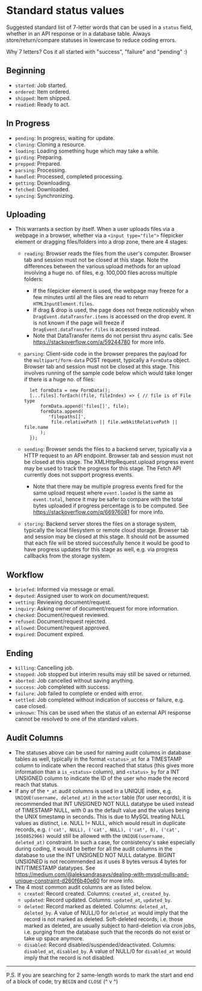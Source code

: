 # Standard status values

Suggested standard list of 7-letter words that can be used in a `status` field,
whether in an API response or in a database table. Always store/return/compare
statuses in lowercase to reduce coding errors.

Why 7 letters? Cos it all started with "success", "failure" and "pending" :)

## Beginning
- `started`: Job started.
- `ordered`: Item ordered.
- `shipped`: Item shipped.
- `readied`: Ready to act.

## In Progress
- `pending`: In progress, waiting for update.
- `cloning`: Cloning a resource.
- `loading`: Loading something huge which may take a while.
- `girding`: Preparing.
- `prepped`: Prepared.
- `parsing`: Processing.
- `handled`: Processed, completed processing.
- `getting`: Downloading.
- `fetched`: Downloaded.
- `syncing`: Synchronizing.

## Uploading
- This warrants a section by itself. When a user uploads files via a webpage
  in a browser, whether via a `<input type="file">` filepicker element or
  dragging files/folders into a drop zone, there are 4 stages:
    + `reading`: Browser reads the files from the user's computer. Browser tab
      and session must not be closed at this stage. Note the differences between
      the various upload methods for an upload involving a huge no. of files,
      e.g. 100,000 files across multiple folders:
        * If the filepicker element is used, the webpage may freeze for a
          few minutes until all the files are read to return
          `HTMLInputElement.files`.
        * If drag & drop is used, the page does not freeze noticeably when
          `DragEvent.dataTransfer.items` is accessed on the
          drop event. It is not known if the page will freeze if
          `DragEvent.dataTransfer.files` is accessed instead.
        * Note that DataTransfer items do not persist thru async calls.
          See https://stackoverflow.com/a/59244780 for more info.
    + `parsing`: Client-side code in the browser prepares the payload for
      the `multipart/form-data` POST request, typically a `FormData` object. 
      Browser tab and session must not be closed at this stage. This involves
      running of the sample code below which would take longer if there is a 
      huge no. of files:

            let formData = new FormData();
            [...files].forEach((file, fileIndex) => { // file is of File type
                formData.append('files[]', file);
                formData.append(
                   'filepaths[]',
                    file.relativePath || file.webkitRelativePath || file.name
                );
            });

    + `sending`: Browser sends the files to a backend server, typically via a
      HTTP request to an API endpoint. Browser tab and session must not be
      closed at this stage. The XMLHttpRequest.upload progress event may be used
      to track the progress for this stage. The Fetch API currently does not
      support progress events.
        * Note that there may be multiple progress events fired for the same
          upload request where `event.loaded` is the same as `event.total`,
          hence it may be safer to compare with the total bytes uploaded if
          progress percentage is to be computed. See 
          https://stackoverflow.com/q/66976081 for more info.
    + `storing`: Backend server stores the files on a storage system, typically
      the local filesystem or remote cloud storage. Browser tab and session may
      be closed at this stage. It should not be assumed that each file will be
      stored successfully hence it would be good to have progress updates for
      this stage as well, e.g. via progress callbacks from the storage system.

## Workflow
- `briefed`: Informed via message or email.
- `deputed`: Assigned user to work on document/request.
- `vetting`: Reviewing document/request.
- `inquiry`: Asking owner of document/request for more information.
- `checked`: Document/request reviewed.
- `refused`: Document/request rejected.
- `allowed`: Document/request approved.
- `expired`: Document expired.

## Ending
- `killing`: Cancelling job.
- `stopped`: Job stopped but interim results may still be saved or returned.
- `aborted`: Job cancelled without saving anything.
- `success`: Job completed with success.
- `failure`: Job failed to complete or ended with error.
- `settled`: Job completed without indication of success or failure,
  e.g. case closed.
- `unknown`: This can be used when the status of an external API response cannot
  be resolved to one of the standard values.

## Audit Columns
- The statuses above can be used for naming audit columns in database tables
  as well, typically in the format `<status>_at` for a TIMESTAMP column to
  indicate when the record reached that status (this gives more information than
  a `is_<status>` column), and `<status>_by` for a INT UNSIGNED column to
  indicate the ID of the user who made the record reach that status.
- If any of the `*_at` audit columns is used in a UNIQUE index,
  e.g. `UNIQUE(username, deleted_at)` in the `actor` table (for user records),
  it is recommended that INT UNSIGNED NOT NULL datatype be used instead of
  TIMESTAMP NULL, with 0 as the default value and the values being the UNIX
  timestamp in seconds. This is due to MySQL treating NULL values as distinct,
  i.e. NULL != NULL, which would result in duplicate records,
  e.g. `('cat', NULL), ('cat', NULL), ('cat', 0), ('cat', 1650852966)`
  would still be allowed with the `UNIQUE(username, deleted_at)` constraint.
  In such a case, for consistency's sake especially during coding,
  it would be better for all the audit columns in the database to use the
  INT UNSIGNED NOT NULL datatype. BIGINT UNSIGNED is not recommended as it uses
  8 bytes versus 4 bytes for INT/TIMESTAMP datatypes.
  See https://medium.com/@aleksandrasays/dealing-with-mysql-nulls-and-unique-constraint-d260f6b40e60
  for more info.
- The 4 most common audit columns are as listed below.
    + `created`: Record created. Columns: `created_at`, `created_by`.
    + `updated`: Record updated. Columns: `updated_at`, `updated_by`.
    + `deleted`: Record marked as deleted. Columns: `deleted_at`, `deleted_by`.
      A value of NULL/0 for `deleted_at` would imply that the record is not
      marked as deleted. Soft-deleted records, i.e. those marked as deleted,
      are usually subject to hard-deletion via cron jobs, i.e. purging from the
      database such that the records do not exist or take up space anymore.
    + `disabled`: Record disabled/suspended/deactivated. Columns: `disabled_at`,
      `disabled_by`. A value of NULL/0 for `disabled_at` would imply that the
      record is not disabled.

--------------------------------------------------------------------------------
P.S. If you are searching for 2 same-length words to mark the start and end
of a block of code, try `BEGIN` and `CLOSE` (^ v ^)
